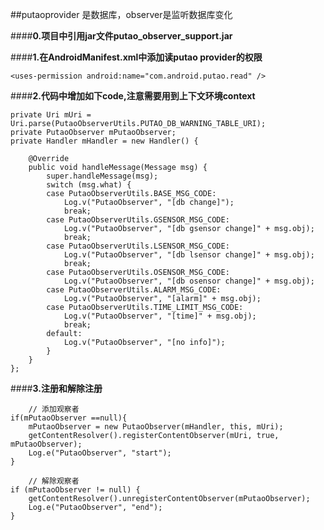 ##putaoprovider 是数据库，observer是监听数据库变化

####**0.项目中引用jar文件putao_observer_support.jar**

####**1.在AndroidManifest.xml中添加读putao provider的权限**


    <uses-permission android:name="com.android.putao.read" />
    

####**2.代码中增加如下code,注意需要用到上下文环境context**


    private Uri mUri = Uri.parse(PutaoObserverUtils.PUTAO_DB_WARNING_TABLE_URI);
    private PutaoObserver mPutaoObserver;
    private Handler mHandler = new Handler() {
        
        @Override
        public void handleMessage(Message msg) {
            super.handleMessage(msg);
            switch (msg.what) {
            case PutaoObserverUtils.BASE_MSG_CODE:
                Log.v("PutaoObserver", "[db change]");
                break;
            case PutaoObserverUtils.GSENSOR_MSG_CODE:
                Log.v("PutaoObserver", "[db gsensor change]" + msg.obj);
                break;
            case PutaoObserverUtils.LSENSOR_MSG_CODE:
                Log.v("PutaoObserver", "[db lsensor change]" + msg.obj);
                break;
            case PutaoObserverUtils.OSENSOR_MSG_CODE:
                Log.v("PutaoObserver", "[db osensor change]" + msg.obj);
            case PutaoObserverUtils.ALARM_MSG_CODE:
                Log.v("PutaoObserver", "[alarm]" + msg.obj);
            case PutaoObserverUtils.TIME_LIMIT_MSG_CODE:
                Log.v("PutaoObserver", "[time]" + msg.obj);
                break;
            default:
                Log.v("PutaoObserver", "[no info]");
            }
        }
    };
    

####**3.注册和解除注册**

        // 添加观察者
    if(mPutaoObserver ==null){
        mPutaoObserver = new PutaoObserver(mHandler, this, mUri);
        getContentResolver().registerContentObserver(mUri, true, mPutaoObserver);
        Log.e("PutaoObserver", "start");
    }

        // 解除观察者
    if (mPutaoObserver != null) {
        getContentResolver().unregisterContentObserver(mPutaoObserver);
        Log.e("PutaoObserver", "end");
    }
